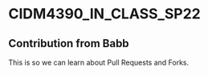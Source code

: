# CIDM4390_IN_CLASS_SP22

## Contribution from Babb

This is so we can learn about Pull Requests and Forks.